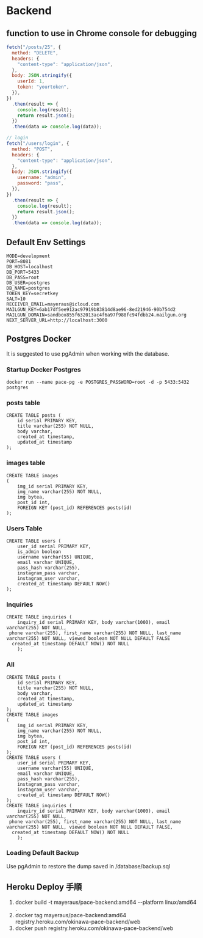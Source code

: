 # Backend

## function to use in Chrome console for debugging

```javascript
fetch("/posts/25", {
  method: "DELETE",
  headers: {
    "content-type": "application/json",
  },
  body: JSON.stringify({
    userId: 1,
    token: "yourtoken",
  }),
})
  .then(result => {
    console.log(result);
    return result.json();
  })
  .then(data => console.log(data));

// login
fetch("/users/login", {
  method: "POST",
  headers: {
    "content-type": "application/json",
  },
  body: JSON.stringify({
    username: "admin",
    password: "pass",
  }),
})
  .then(result => {
    console.log(result);
    return result.json();
  })
  .then(data => console.log(data));
```

## Default Env Settings

```
MODE=development
PORT=8081
DB_HOST=localhost
DB_PORT=5433
DB_PASS=root
DB_USER=postgres
DB_NAME=postgres
TOKEN_KEY=secretkey
SALT=10
RECEIVER_EMAIL=mayeraus@icloud.com
MAILGUN_KEY=6ab17df5ee912ac97919b83814d8ae96-8ed21946-90b754d2
MAILGUN_DOMAIN=sandbox855f632013ac4f6a97f988fc94fdbb24.mailgun.org
NEXT_SERVER_URL=http://localhost:3000

```

## Postgres Docker

It is suggested to use pgAdmin when working with the database.

### Startup Docker Postgres

```
docker run --name pace-pg -e POSTGRES_PASSWORD=root -d -p 5433:5432 postgres
```

### posts table

```
CREATE TABLE posts (
	id serial PRIMARY KEY,
	title varchar(255) NOT NULL,
	body varchar,
	created_at timestamp,
	updated_at timestamp
);
```

### images table

```
CREATE TABLE images
(
	img_id serial PRIMARY KEY,
	img_name varchar(255) NOT NULL,
	img bytea,
	post_id int,
	FOREIGN KEY (post_id) REFERENCES posts(id)
);
```

### Users Table

```
CREATE TABLE users (
	user_id serial PRIMARY KEY,
	is_admin boolean
	username varchar(55) UNIQUE,
	email varchar UNIQUE,
	pass_hash varchar(255),
	instagram_pass varchar,
	instagram_user varchar,
	created_at timestamp DEFAULT NOW()
);
```

### Inquiries

```
CREATE TABLE inquiries (
	inquiry_id serial PRIMARY KEY, body varchar(1000), email varchar(255) NOT NULL,
 phone varchar(255), first_name varchar(255) NOT NULL, last_name varchar(255) NOT NULL, viewed boolean NOT NULL DEFAULT FALSE
  created_at timestamp DEFAULT NOW() NOT NULL
	);
```

### All

```
CREATE TABLE posts (
	id serial PRIMARY KEY,
	title varchar(255) NOT NULL,
	body varchar,
	created_at timestamp,
	updated_at timestamp
);
CREATE TABLE images
(
	img_id serial PRIMARY KEY,
	img_name varchar(255) NOT NULL,
	img bytea,
	post_id int,
	FOREIGN KEY (post_id) REFERENCES posts(id)
);
CREATE TABLE users (
	user_id serial PRIMARY KEY,
	username varchar(55) UNIQUE,
	email varchar UNIQUE,
	pass_hash varchar(255),
	instagram_pass varchar,
	instagram_user varchar,
	created_at timestamp DEFAULT NOW()
);
CREATE TABLE inquiries (
	inquiry_id serial PRIMARY KEY, body varchar(1000), email varchar(255) NOT NULL,
 phone varchar(255), first_name varchar(255) NOT NULL, last_name varchar(255) NOT NULL, viewed boolean NOT NULL DEFAULT FALSE,
  created_at timestamp DEFAULT NOW() NOT NULL
	);
```

### Loading Default Backup

Use pgAdmin to restore the dump saved in /database/backup.sql

## Heroku Deploy 手順

1. docker build -t mayeraus/pace-backend:amd64 --platform linux/amd64 .
2. docker tag mayeraus/pace-backend:amd64 registry.heroku.com/okinawa-pace-backend/web
3. docker push registry.heroku.com/okinawa-pace-backend/web
